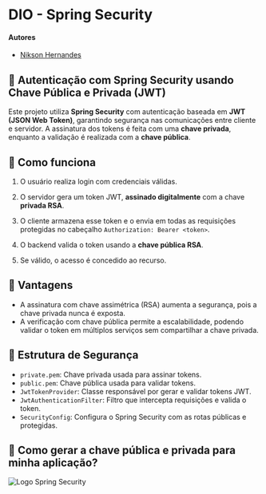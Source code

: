 
# DIO - Spring Security

#### Autores
- [Nikson Hernandes](https://github.com/NiksonHernandes)


## 🔐 Autenticação com Spring Security usando Chave Pública e Privada (JWT)


Este projeto utiliza **Spring Security** com autenticação baseada em **JWT (JSON Web Token)**, garantindo segurança nas comunicações entre cliente e servidor. A assinatura dos tokens é feita com uma **chave privada**, enquanto a validação é realizada com a **chave pública**.

## 📌 Como funciona

1. O usuário realiza login com credenciais válidas.

2. O servidor gera um token JWT, **assinado digitalmente** com a chave **privada RSA**.
 
3. O cliente armazena esse token e o envia em todas as requisições protegidas no cabeçalho `Authorization: Bearer <token>`.

4. O backend valida o token usando a **chave pública RSA**.

5. Se válido, o acesso é concedido ao recurso.

## 🔐 Vantagens

* A assinatura com chave assimétrica (RSA) aumenta a segurança, pois a chave privada nunca é exposta.
* A verificação com chave pública permite a escalabilidade, podendo validar o token em múltiplos serviços sem compartilhar a chave privada.

## 🔧 Estrutura de Segurança

* `private.pem`: Chave privada usada para assinar tokens.
* `public.pem`: Chave pública usada para validar tokens.
* `JwtTokenProvider`: Classe responsável por gerar e validar tokens JWT.
* `JwtAuthenticationFilter`: Filtro que intercepta requisições e valida o token.
* `SecurityConfig`: Configura o Spring Security com as rotas públicas e protegidas.

## 🤔 Como gerar a chave pública e privada para minha aplicação?


![Logo Spring Security](https://spring.io/images/spring-security-5f8dc0979a36a2e7bdf7b8c8dd0c4dc2.svg)


